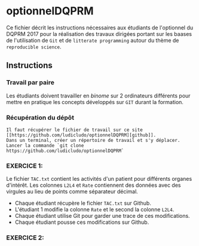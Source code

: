 # optionnelDQPRM

Ce fichier décrit les instructions nécessaires aux étudiants de l'optionnel du DQPRM 2017 pour la réalisation des travaux dirigées portant sur les baases de l'utilisation de `Git` et de `litterate programming` autour du thème de `reproducible science`.

## Instructions

### Travail par paire
Les étudiants doivent travailler en *binome* sur 2 ordinateurs différents pour mettre en pratique les concepts développés sur `GIT` durant la formation.
### Récupération du dépôt
    Il faut récupérer le fichier de travail sur ce site [[https://github.com/ludicludo/optionnelDQPRM][github]].
    Dans un terminal, créer un répertoire de travail et s'y déplacer. Lancer la commande `git clone https://github.com/ludicludo/optionnelDQPRM`

### EXERCICE 1:

Le fichier `TAC.txt` contient les activités d'un patient pour différents organes d'intérêt. Les colonnes `L2L4` et `Rate` contiennent des données avec des virgules au lieu de points comme séparateur décimal. 

- Chaque étudiant récupère le fichier `TAC.txt` sur Github.
- L'étudiant 1 modifie la colonne `Rate` et le second la colonne `L2L4`.
- Chaque étudiant utilise Git pour garder une trace de ces modifications.
- Chaque étudiant pousse ces modifications sur Github.

### EXERCICE 2:
